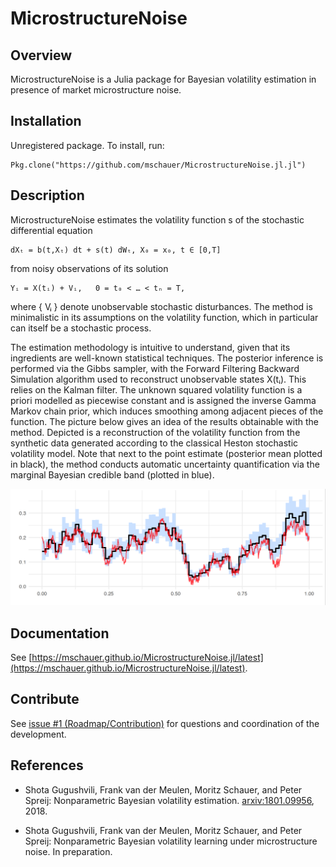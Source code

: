 # MicrostructureNoise

## Overview

MicrostructureNoise is a Julia package for Bayesian volatility estimation in presence of market microstructure noise.

## Installation

Unregistered package. To install, run:

```
Pkg.clone("https://github.com/mschauer/MicrostructureNoise.jl.jl")
```

## Description

MicrostructureNoise estimates the volatility function s of the stochastic differential equation

    dXₜ = b(t,Xₜ) dt + s(t) dWₜ, X₀ = x₀, t ∈ [0,T] 

from noisy observations of its solution

    Yᵢ = X(tᵢ) + Vᵢ,   0 = t₀ < … < tₙ = T, 

where { Vᵢ } denote unobservable stochastic disturbances. The method is minimalistic in its assumptions on the volatility function, which in particular can itself be a stochastic process.

The estimation methodology is intuitive to understand, given that its ingredients are well-known statistical techniques. The posterior inference is performed via the Gibbs sampler, with the Forward Filtering Backward Simulation algorithm used to reconstruct unobservable states X(tᵢ). This relies on the Kalman filter. The unknown squared volatility function is a priori modelled as piecewise constant and is assigned the inverse Gamma Markov chain prior, which induces smoothing among adjacent pieces of the function. The picture below gives an idea of the results obtainable with the method. Depicted is a reconstruction of the volatility function from the synthetic data generated according to the classical Heston stochastic volatility model. Note that next to the point estimate (posterior mean plotted in black), the method conducts automatic uncertainty quantification via the marginal Bayesian credible band (plotted in blue).

<img src="./heston.png" width=600>

## Documentation

See [https://mschauer.github.io/MicrostructureNoise.jl/latest](https://mschauer.github.io/MicrostructureNoise.jl/latest).

## Contribute
See [issue #1 (Roadmap/Contribution)](https://github.com/mschauer/MicrostructureNoise.jl/issues/1) for questions and coordination of the development.

## References

* Shota Gugushvili, Frank van der Meulen, Moritz Schauer, and Peter Spreij: Nonparametric Bayesian volatility estimation. [arxiv:1801.09956](https://arxiv.org/abs/1801.09956), 2018.

* Shota Gugushvili, Frank van der Meulen, Moritz Schauer, and Peter Spreij: Nonparametric Bayesian volatility learning under microstructure noise. In preparation.

